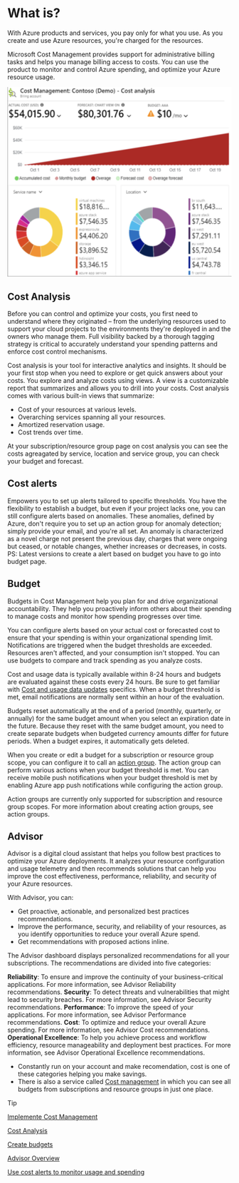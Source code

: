 # What is?

With Azure products and services, you pay only for what you use. As you create and use Azure resources, you're charged for the resources.

Microsoft Cost Management provides support for administrative billing tasks and helps you manage billing access to costs. You can use the product to monitor and control Azure spending, and optimize your Azure resource usage.

![Billing](./img/billing.png "Billing Overview")

## Cost Analysis

Before you can control and optimize your costs, you first need to understand where they originated – from the underlying resources used to support your cloud projects to the environments they're deployed in and the owners who manage them. Full visibility backed by a thorough tagging strategy is critical to accurately understand your spending patterns and enforce cost control mechanisms.

Cost analysis is your tool for interactive analytics and insights. It should be your first stop when you need to explore or get quick answers about your costs. You explore and analyze costs using views. A view is a customizable report that summarizes and allows you to drill into your costs. Cost analysis comes with various built-in views that summarize:

- Cost of your resources at various levels.
- Overarching services spanning all your resources.
- Amortized reservation usage.
- Cost trends over time.

At your subscription/resource group page on cost analysis you can see the costs agreagated by service, location and service group, you can check your budget and forecast.

## Cost alerts

Empowers you to set up alerts tailored to specific thresholds. You have the flexibility to establish a budget, but even if your project lacks one, you can still configure alerts based on anomalies. These anomalies, defined by Azure, don't require you to set up an action group for anomaly detection; simply provide your email, and you're all set. An anomaly is characterized as a novel charge not present the previous day, charges that were ongoing but ceased, or notable changes, whether increases or decreases, in costs.
PS: Latest versions to create a alert based on budget you have to go into budget page.

## Budget

Budgets in Cost Management help you plan for and drive organizational accountability. They help you proactively inform others about their spending to manage costs and monitor how spending progresses over time.

You can configure alerts based on your actual cost or forecasted cost to ensure that your spending is within your organizational spending limit. Notifications are triggered when the budget thresholds are exceeded. Resources aren't affected, and your consumption isn't stopped. You can use budgets to compare and track spending as you analyze costs.

Cost and usage data is typically available within 8-24 hours and budgets are evaluated against these costs every 24 hours. Be sure to get familiar with [Cost and usage data updates](https://learn.microsoft.com/en-us/azure/cost-management-billing/costs/understand-cost-mgt-data#cost-and-usage-data-updates-and-retention) specifics. When a budget threshold is met, email notifications are normally sent within an hour of the evaluation.

Budgets reset automatically at the end of a period (monthly, quarterly, or annually) for the same budget amount when you select an expiration date in the future. Because they reset with the same budget amount, you need to create separate budgets when budgeted currency amounts differ for future periods. When a budget expires, it automatically gets deleted.

When you create or edit a budget for a subscription or resource group scope, you can configure it to call an [action group](https://learn.microsoft.com/en-us/azure/azure-monitor/alerts/action-groups). The action group can perform various actions when your budget threshold is met. You can receive mobile push notifications when your budget threshold is met by enabling Azure app push notifications while configuring the action group.

Action groups are currently only supported for subscription and resource group scopes. For more information about creating action groups, see action groups.

## Advisor

Advisor is a digital cloud assistant that helps you follow best practices to optimize your Azure deployments. It analyzes your resource configuration and usage telemetry and then recommends solutions that can help you improve the cost effectiveness, performance, reliability, and security of your Azure resources.

With Advisor, you can:

- Get proactive, actionable, and personalized best practices recommendations.
- Improve the performance, security, and reliability of your resources, as you identify opportunities to reduce your overall Azure spend.
- Get recommendations with proposed actions inline.

The Advisor dashboard displays personalized recommendations for all your subscriptions. The recommendations are divided into five categories:

**Reliability**: To ensure and improve the continuity of your business-critical applications. For more information, see Advisor Reliability recommendations.
**Security**: To detect threats and vulnerabilities that might lead to security breaches. For more information, see Advisor Security recommendations.
**Performance**: To improve the speed of your applications. For more information, see Advisor Performance recommendations.
**Cost**: To optimize and reduce your overall Azure spending. For more information, see Advisor Cost recommendations.
**Operational Excellence**: To help you achieve process and workflow efficiency, resource manageability and deployment best practices. For more information, see Advisor Operational Excellence recommendations.

- Constantly run on your account and make recomendation, cost is one of these categories helping you make savings.
- There is also a service called [Cost management](https://learn.microsoft.com/en-us/azure/cost-management-billing/cost-management-billing-overview) in which you can see all budgets from subscriptions and resource groups in just one place.

>[!TIP]
>[Implemente Cost Management](https://learn.microsoft.com/en-us/training/modules/configure-subscriptions/6-implement-cost-management)
>
>[Cost Analysis](https://learn.microsoft.com/en-us/azure/cost-management-billing/costs/quick-acm-cost-analysis)
>
>[Create budgets](https://learn.microsoft.com/en-us/azure/cost-management-billing/costs/tutorial-acm-create-budgets)
>
>[Advisor Overview](https://learn.microsoft.com/en-us/azure/advisor/advisor-overview)
>
>[Use cost alerts to monitor usage and spending](https://learn.microsoft.com/en-us/azure/cost-management-billing/costs/cost-mgt-alerts-monitor-usage-spending)
